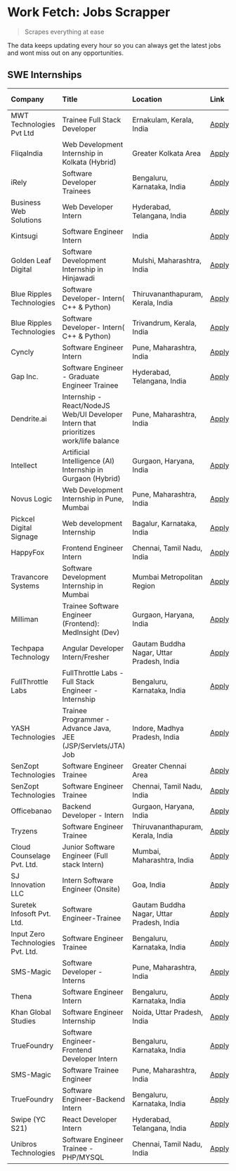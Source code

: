 # Work Fetch: Jobs Scrapper
> Scrapes everything at ease

The data keeps updating every hour so you can always get the latest jobs and wont miss out on any opportunities.

## SWE Internships
<!--START_SECTION:workfetch-->
| Company                           | Title                                                                                | Location                                  | Link                                                                                                                                                                                                                                                                                                | Date Posted   |
|:----------------------------------|:-------------------------------------------------------------------------------------|:------------------------------------------|:----------------------------------------------------------------------------------------------------------------------------------------------------------------------------------------------------------------------------------------------------------------------------------------------------|:--------------|
| MWT Technologies Pvt Ltd          | Trainee Full Stack Developer                                                         | Ernakulam, Kerala, India                  | [Apply](https://in.linkedin.com/jobs/view/trainee-full-stack-developer-at-mwt-technologies-pvt-ltd-3863344037?position=14&pageNum=0&refId=VURunl97ulaqL3Vsm9HxCQ%3D%3D&trackingId=HxrOnE%2F%2F5nokGGsSbS4UTA%3D%3D&trk=public_jobs_jserp-result_search-card)                                        | 2024-03-20    |
| FliqaIndia                        | Web Development Internship in Kolkata (Hybrid)                                       | Greater Kolkata Area                      | [Apply](https://in.linkedin.com/jobs/view/web-development-internship-in-kolkata-hybrid-at-fliqaindia-3864372048?position=57&pageNum=0&refId=VURunl97ulaqL3Vsm9HxCQ%3D%3D&trackingId=aMaQdeNPPKd2w1%2F3hafmcw%3D%3D&trk=public_jobs_jserp-result_search-card)                                        | 2024-03-19    |
| iRely                             | Software Developer Trainees                                                          | Bengaluru, Karnataka, India               | [Apply](https://in.linkedin.com/jobs/view/software-developer-trainees-at-irely-3860566039?position=4&pageNum=0&refId=VURunl97ulaqL3Vsm9HxCQ%3D%3D&trackingId=EkJLWbefEiB5HDy%2Bh3Ce1A%3D%3D&trk=public_jobs_jserp-result_search-card)                                                               | 2024-03-18    |
| Business Web Solutions            | Web Developer Intern                                                                 | Hyderabad, Telangana, India               | [Apply](https://in.linkedin.com/jobs/view/web-developer-intern-at-business-web-solutions-3860721170?position=32&pageNum=0&refId=VURunl97ulaqL3Vsm9HxCQ%3D%3D&trackingId=Ll2DGQmqhXCONGmVlRgX6Q%3D%3D&trk=public_jobs_jserp-result_search-card)                                                      | 2024-03-17    |
| Kintsugi                          | Software Engineer Intern                                                             | India                                     | [Apply](https://in.linkedin.com/jobs/view/software-engineer-intern-at-kintsugi-3857074071?position=43&pageNum=0&refId=VURunl97ulaqL3Vsm9HxCQ%3D%3D&trackingId=T4mfHJUKTQ2Vh1%2B6CAxYog%3D%3D&trk=public_jobs_jserp-result_search-card)                                                              | 2024-03-16    |
| Golden Leaf Digital               | Software Development Internship in Hinjawadi                                         | Mulshi, Maharashtra, India                | [Apply](https://in.linkedin.com/jobs/view/software-development-internship-in-hinjawadi-at-golden-leaf-digital-3858085305?position=13&pageNum=0&refId=VURunl97ulaqL3Vsm9HxCQ%3D%3D&trackingId=FfWf5ERcMmtw5M8Fptb5CQ%3D%3D&trk=public_jobs_jserp-result_search-card)                                 | 2024-03-15    |
| Blue Ripples Technologies         | Software Developer- Intern( C++ & Python)                                            | Thiruvananthapuram, Kerala, India         | [Apply](https://in.linkedin.com/jobs/view/software-developer-intern-c%2B%2B-python-at-blue-ripples-technologies-3855594494?position=24&pageNum=0&refId=VURunl97ulaqL3Vsm9HxCQ%3D%3D&trackingId=ZzGi%2BsO%2FRMYz3oleRSr0CA%3D%3D&trk=public_jobs_jserp-result_search-card)                           | 2024-03-14    |
| Blue Ripples Technologies         | Software Developer- Intern( C++  & Python)                                           | Trivandrum, Kerala, India                 | [Apply](https://in.linkedin.com/jobs/view/software-developer-intern-c%2B%2B-python-at-blue-ripples-technologies-3856150730?position=25&pageNum=0&refId=VURunl97ulaqL3Vsm9HxCQ%3D%3D&trackingId=TVQjeXgWWJMekq9qFAJaLg%3D%3D&trk=public_jobs_jserp-result_search-card)                               | 2024-03-13    |
| Cyncly                            | Software Engineer Intern                                                             | Pune, Maharashtra, India                  | [Apply](https://in.linkedin.com/jobs/view/software-engineer-intern-at-cyncly-3853990178?position=30&pageNum=0&refId=VURunl97ulaqL3Vsm9HxCQ%3D%3D&trackingId=iuocaXFft6237XZdFoa4sg%3D%3D&trk=public_jobs_jserp-result_search-card)                                                                  | 2024-03-13    |
| Gap Inc.                          | Software Engineer - Graduate Engineer Trainee                                        | Hyderabad, Telangana, India               | [Apply](https://in.linkedin.com/jobs/view/software-engineer-graduate-engineer-trainee-at-gap-inc-3853818960?position=6&pageNum=0&refId=VURunl97ulaqL3Vsm9HxCQ%3D%3D&trackingId=Rme8xKPkLOuyMJ7kJ6c2Hw%3D%3D&trk=public_jobs_jserp-result_search-card)                                               | 2024-03-12    |
| Dendrite.ai                       | Internship - React/NodeJS Web/UI Developer Intern that prioritizes work/life balance | Pune, Maharashtra, India                  | [Apply](https://in.linkedin.com/jobs/view/internship-react-nodejs-web-ui-developer-intern-that-prioritizes-work-life-balance-at-dendrite-ai-3853583200?position=39&pageNum=0&refId=VURunl97ulaqL3Vsm9HxCQ%3D%3D&trackingId=JnP%2Bc18ZOiymyNuF4n1XrA%3D%3D&trk=public_jobs_jserp-result_search-card) | 2024-03-12    |
| Intellect                         | Artificial Intelligence (AI) Internship in Gurgaon (Hybrid)                          | Gurgaon, Haryana, India                   | [Apply](https://in.linkedin.com/jobs/view/artificial-intelligence-ai-internship-in-gurgaon-hybrid-at-intellect-3853356821?position=60&pageNum=0&refId=VURunl97ulaqL3Vsm9HxCQ%3D%3D&trackingId=cyLJnoP1s6mJsa74lZVlbg%3D%3D&trk=public_jobs_jserp-result_search-card)                                | 2024-03-11    |
| Novus Logic                       | Web Development Internship in Pune, Mumbai                                           | Pune, Maharashtra, India                  | [Apply](https://in.linkedin.com/jobs/view/web-development-internship-in-pune-mumbai-at-novus-logic-3850815684?position=51&pageNum=0&refId=VURunl97ulaqL3Vsm9HxCQ%3D%3D&trackingId=qlUx8V8Y3Evzfrwvik8qgA%3D%3D&trk=public_jobs_jserp-result_search-card)                                            | 2024-03-08    |
| Pickcel Digital Signage           | Web development Internship                                                           | Bagalur, Karnataka, India                 | [Apply](https://in.linkedin.com/jobs/view/web-development-internship-at-pickcel-digital-signage-3849506118?position=53&pageNum=0&refId=VURunl97ulaqL3Vsm9HxCQ%3D%3D&trackingId=W3R3mMTW0tNS0TVo31WEfw%3D%3D&trk=public_jobs_jserp-result_search-card)                                               | 2024-03-08    |
| HappyFox                          | Frontend Engineer Intern                                                             | Chennai, Tamil Nadu, India                | [Apply](https://in.linkedin.com/jobs/view/frontend-engineer-intern-at-happyfox-3848357951?position=41&pageNum=0&refId=VURunl97ulaqL3Vsm9HxCQ%3D%3D&trackingId=IxPVh6ufZuokhAT2bt6%2FEg%3D%3D&trk=public_jobs_jserp-result_search-card)                                                              | 2024-03-07    |
| Travancore Systems                | Software Development Internship in Mumbai                                            | Mumbai Metropolitan Region                | [Apply](https://in.linkedin.com/jobs/view/software-development-internship-in-mumbai-at-travancore-systems-3847706952?position=36&pageNum=0&refId=VURunl97ulaqL3Vsm9HxCQ%3D%3D&trackingId=n7rUyTrLEQm38bPWTU%2Bfog%3D%3D&trk=public_jobs_jserp-result_search-card)                                   | 2024-03-05    |
| Milliman                          | Trainee Software Engineer (Frontend): MedInsight (Dev)                               | Gurgaon, Haryana, India                   | [Apply](https://in.linkedin.com/jobs/view/trainee-software-engineer-frontend-medinsight-dev-at-milliman-3792874280?position=8&pageNum=0&refId=VURunl97ulaqL3Vsm9HxCQ%3D%3D&trackingId=tthMzgRW0UzG09HGkCfgcA%3D%3D&trk=public_jobs_jserp-result_search-card)                                        | 2024-03-01    |
| Techpapa Technology               | Angular Developer Intern/Fresher                                                     | Gautam Buddha Nagar, Uttar Pradesh, India | [Apply](https://in.linkedin.com/jobs/view/angular-developer-intern-fresher-at-techpapa-technology-3834305862?position=59&pageNum=0&refId=VURunl97ulaqL3Vsm9HxCQ%3D%3D&trackingId=pLgMYUw%2BlXhW%2FutkbWGqzg%3D%3D&trk=public_jobs_jserp-result_search-card)                                         | 2024-02-20    |
| FullThrottle Labs                 | FullThrottle Labs - Full Stack Engineer - Internship                                 | Bengaluru, Karnataka, India               | [Apply](https://in.linkedin.com/jobs/view/fullthrottle-labs-full-stack-engineer-internship-at-fullthrottle-labs-3829636016?position=55&pageNum=0&refId=VURunl97ulaqL3Vsm9HxCQ%3D%3D&trackingId=mwz%2FLV6qDFcGHzraG0vYeA%3D%3D&trk=public_jobs_jserp-result_search-card)                             | 2024-02-17    |
| YASH Technologies                 | Trainee Programmer - Advance Java, JEE (JSP/Servlets/JTA) Job                        | Indore, Madhya Pradesh, India             | [Apply](https://in.linkedin.com/jobs/view/trainee-programmer-advance-java-jee-jsp-servlets-jta-job-at-yash-technologies-3811759183?position=20&pageNum=0&refId=VURunl97ulaqL3Vsm9HxCQ%3D%3D&trackingId=vSGTs7L0fWvL5NCmccNP8A%3D%3D&trk=public_jobs_jserp-result_search-card)                       | 2024-02-13    |
| SenZopt Technologies              | Software Engineer Trainee                                                            | Greater Chennai Area                      | [Apply](https://in.linkedin.com/jobs/view/software-engineer-trainee-at-senzopt-technologies-3827688781?position=34&pageNum=0&refId=VURunl97ulaqL3Vsm9HxCQ%3D%3D&trackingId=Lpk6OfZbkxnDK1qdPkbSXA%3D%3D&trk=public_jobs_jserp-result_search-card)                                                   | 2024-02-12    |
| SenZopt Technologies              | Software Engineer Trainee                                                            | Chennai, Tamil Nadu, India                | [Apply](https://in.linkedin.com/jobs/view/software-engineer-trainee-at-senzopt-technologies-3827686880?position=47&pageNum=0&refId=VURunl97ulaqL3Vsm9HxCQ%3D%3D&trackingId=ergd9K2O53IE0ZJKjJmFLQ%3D%3D&trk=public_jobs_jserp-result_search-card)                                                   | 2024-02-12    |
| Officebanao                       | Backend Developer - Intern                                                           | Gurgaon, Haryana, India                   | [Apply](https://in.linkedin.com/jobs/view/backend-developer-intern-at-officebanao-3814263731?position=27&pageNum=0&refId=VURunl97ulaqL3Vsm9HxCQ%3D%3D&trackingId=ZCLoUu688M%2BG4JsJSNXgsA%3D%3D&trk=public_jobs_jserp-result_search-card)                                                           | 2024-01-31    |
| Tryzens                           | Software Engineer Trainee                                                            | Thiruvananthapuram, Kerala, India         | [Apply](https://in.linkedin.com/jobs/view/software-engineer-trainee-at-tryzens-3809363491?position=37&pageNum=0&refId=VURunl97ulaqL3Vsm9HxCQ%3D%3D&trackingId=PWDHreW36Pcvl23WNeKYHQ%3D%3D&trk=public_jobs_jserp-result_search-card)                                                                | 2024-01-18    |
| Cloud Counselage Pvt. Ltd.        | Junior Software Engineer (Full stack Intern)                                         | Mumbai, Maharashtra, India                | [Apply](https://in.linkedin.com/jobs/view/junior-software-engineer-full-stack-intern-at-cloud-counselage-pvt-ltd-3803132814?position=26&pageNum=0&refId=VURunl97ulaqL3Vsm9HxCQ%3D%3D&trackingId=zA0y%2BUylqYnE%2FwCFGx5HvA%3D%3D&trk=public_jobs_jserp-result_search-card)                          | 2024-01-11    |
| SJ Innovation LLC                 | Intern Software Engineer (Onsite)                                                    | Goa, India                                | [Apply](https://in.linkedin.com/jobs/view/intern-software-engineer-onsite-at-sj-innovation-llc-3799959011?position=44&pageNum=0&refId=VURunl97ulaqL3Vsm9HxCQ%3D%3D&trackingId=dU2a8zvSZ01YFp1pCFjYQA%3D%3D&trk=public_jobs_jserp-result_search-card)                                                | 2024-01-11    |
| Suretek Infosoft Pvt. Ltd.        | Software Engineer-Trainee                                                            | Gautam Buddha Nagar, Uttar Pradesh, India | [Apply](https://in.linkedin.com/jobs/view/software-engineer-trainee-at-suretek-infosoft-pvt-ltd-3800934643?position=21&pageNum=0&refId=VURunl97ulaqL3Vsm9HxCQ%3D%3D&trackingId=czZDctrBagFzFtKctftJhg%3D%3D&trk=public_jobs_jserp-result_search-card)                                               | 2024-01-09    |
| Input Zero Technologies Pvt. Ltd. | Software Engineer Trainee                                                            | Bengaluru, Karnataka, India               | [Apply](https://in.linkedin.com/jobs/view/software-engineer-trainee-at-input-zero-technologies-pvt-ltd-3800927643?position=29&pageNum=0&refId=VURunl97ulaqL3Vsm9HxCQ%3D%3D&trackingId=8lDSZ5r3lBYsY9sN6SFN0g%3D%3D&trk=public_jobs_jserp-result_search-card)                                        | 2024-01-09    |
| SMS-Magic                         | Software Developer -Interns                                                          | Pune, Maharashtra, India                  | [Apply](https://in.linkedin.com/jobs/view/software-developer-interns-at-sms-magic-3799485343?position=33&pageNum=0&refId=VURunl97ulaqL3Vsm9HxCQ%3D%3D&trackingId=XatT1BiR8I28IbWDxp7LAw%3D%3D&trk=public_jobs_jserp-result_search-card)                                                             | 2024-01-05    |
| Thena                             | Software Engineer Intern                                                             | Bengaluru, Karnataka, India               | [Apply](https://in.linkedin.com/jobs/view/software-engineer-intern-at-thena-3778731751?position=16&pageNum=0&refId=VURunl97ulaqL3Vsm9HxCQ%3D%3D&trackingId=eqLXEEbhjpl0LKIDmIBChw%3D%3D&trk=public_jobs_jserp-result_search-card)                                                                   | 2023-12-05    |
| Khan Global Studies               | Software Engineer Internship                                                         | Noida, Uttar Pradesh, India               | [Apply](https://in.linkedin.com/jobs/view/software-engineer-internship-at-khan-global-studies-3766942197?position=50&pageNum=0&refId=VURunl97ulaqL3Vsm9HxCQ%3D%3D&trackingId=4%2F2jnlXTuUmJNLPZiukrTw%3D%3D&trk=public_jobs_jserp-result_search-card)                                               | 2023-11-27    |
| TrueFoundry                       | Software Engineer- Frontend Developer Intern                                         | Bengaluru, Karnataka, India               | [Apply](https://in.linkedin.com/jobs/view/software-engineer-frontend-developer-intern-at-truefoundry-3790095058?position=15&pageNum=0&refId=VURunl97ulaqL3Vsm9HxCQ%3D%3D&trackingId=XFO1js93zp3e0pEuA0KdAg%3D%3D&trk=public_jobs_jserp-result_search-card)                                          | 2023-11-24    |
| SMS-Magic                         | Software Trainee Engineer                                                            | Pune, Maharashtra, India                  | [Apply](https://in.linkedin.com/jobs/view/software-trainee-engineer-at-sms-magic-3761409781?position=28&pageNum=0&refId=VURunl97ulaqL3Vsm9HxCQ%3D%3D&trackingId=Suaqt3e%2Bb2ZbeU8piycapQ%3D%3D&trk=public_jobs_jserp-result_search-card)                                                            | 2023-11-16    |
| TrueFoundry                       | Software Engineer-Backend Intern                                                     | Bengaluru, Karnataka, India               | [Apply](https://in.linkedin.com/jobs/view/software-engineer-backend-intern-at-truefoundry-3779508170?position=31&pageNum=0&refId=VURunl97ulaqL3Vsm9HxCQ%3D%3D&trackingId=sR9iop%2BeDG3e0CeDwmTETg%3D%3D&trk=public_jobs_jserp-result_search-card)                                                   | 2023-11-10    |
| Swipe (YC S21)                    | React Developer Intern                                                               | Hyderabad, Telangana, India               | [Apply](https://in.linkedin.com/jobs/view/react-developer-intern-at-swipe-yc-s21-3737600089?position=17&pageNum=0&refId=VURunl97ulaqL3Vsm9HxCQ%3D%3D&trackingId=rUS4MuR4RxnaKzutcgmzZA%3D%3D&trk=public_jobs_jserp-result_search-card)                                                              | 2023-10-13    |
| Unibros Technologies              | Software Engineer Trainee - PHP/MYSQL                                                | Chennai, Tamil Nadu, India                | [Apply](https://in.linkedin.com/jobs/view/software-engineer-trainee-php-mysql-at-unibros-technologies-3656599241?position=38&pageNum=0&refId=VURunl97ulaqL3Vsm9HxCQ%3D%3D&trackingId=XgLqH4Xtk1hlAuqnEduodA%3D%3D&trk=public_jobs_jserp-result_search-card)                                         | 2023-06-12    |
<!--END_SECTION:workfetch-->
